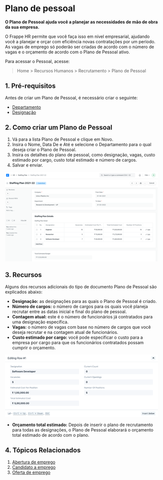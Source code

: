 # Plano de pessoal



**O Plano de Pessoal ajuda você a planejar as necessidades de mão de obra da sua empresa.**


O Frappe HR permite que você faça isso em nível empresarial, ajudando você a planejar e orçar com eficiência novas contratações por um período. As vagas de emprego só poderão ser criadas de acordo com o número de vagas e o orçamento de acordo com o Plano de Pessoal ativo.


Para acessar o Pessoal, acesse:


> Home > Recursos Humanos > Recrutamento > Plano de Pessoal


## 1. Pré-requisitos


Antes de criar um Plano de Pessoal, é necessário criar o seguinte:


* [Departamento](/docs/pt/human-resources/department)
* [Designação](/docs/pt/human-resources/designation)


## 2. Como criar um Plano de Pessoal


1. Vá para a lista Plano de Pessoal e clique em Novo.
2. Insira o Nome, Data De e Até e selecione o Departamento para o qual deseja criar o Plano de Pessoal.
3. Insira os detalhes do plano de pessoal, como designação, vagas, custo estimado por cargo, custo total estimado e número de cargos.
4. Salvar e enviar.


![Plano de pessoal](/files/staffing-plan.png)


## 3. Recursos


Alguns dos recursos adicionais do tipo de documento Plano de Pessoal são explicados abaixo:


* **Designação:** as designações para as quais o Plano de Pessoal é criado.
* **Número de cargos:** o número de cargos para os quais você planeja recrutar entre as datas inicial e final do plano de pessoal.
* **Contagem atual:** este é o número de funcionários já contratados para uma designação específica.
* **Vagas:** o número de vagas com base no número de cargos que você deseja recrutar e na contagem atual de funcionários.
* **Custo estimado por cargo:** você pode especificar o custo para a empresa por cargo para que os funcionários contratados possam cumprir o orçamento.


![Detalhe do plano de pessoal](/files/staffing-plan-detail.png)
* **Orçamento total estimado:** Depois de inserir o plano de recrutamento para todas as designações, o Plano de Pessoal elaborará o orçamento total estimado de acordo com o plano.


## 4. Tópicos Relacionados


1. [Abertura de emprego](/docs/pt/human-resources/job-opening)
2. [Candidato a emprego](/docs/pt/human-resources/job-applicant)
3. [Oferta de emprego](/docs/pt/human-resources/job-offer)



